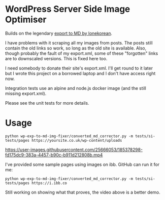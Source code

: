 # WordPress Server Side Image Optimiser

Builds on the legendary [export to MD by lonekorean](https://github.com/lonekorean/wordpress-export-to-markdown).

I have problems with it scraping all my images from posts. The posts still contain the old links so work, so long as the old site is available. Also, though probably the fault of my export.xml, some of these "forgotten" links are to downscaled versions. This is fixed here too.

I need somebody to donate their site's export.xml. I'll get round to it later but I wrote this project on a borrowed laptop and I don't have access right now.

Integration tests use an alpine and node.js docker image (and the still missing export.xml).

Please see the unit tests for more details.

# Usage

```shell
python wp-exp-to-md-img-fixer/converted_md_corrector.py -m tests/si-tests/pages https://yoursite.co.uk/wp-content/uploads
```


https://user-images.githubusercontent.com/25666053/185378298-fd175dc9-383a-4457-b90c-b911d212808b.mp4



I've provided some sample pages using images on ibb. GitHub can run it for me:

```shell
python wp-exp-to-md-img-fixer/converted_md_corrector.py -m tests/si-tests/pages https://i.ibb.co
```

Still working on showing what that proves, the video above is a better demo.

